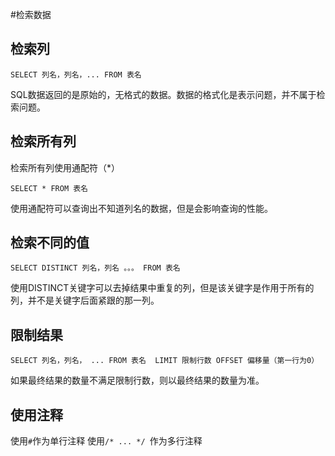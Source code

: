 #检索数据

## 检索列

```
SELECT 列名，列名，... FROM 表名
```

SQL数据返回的是原始的，无格式的数据。数据的格式化是表示问题，并不属于检索问题。

## 检索所有列

检索所有列使用通配符（*）

```
SELECT * FROM 表名
```

使用通配符可以查询出不知道列名的数据，但是会影响查询的性能。

## 检索不同的值

```
SELECT DISTINCT 列名，列名 。。。 FROM 表名
```

使用DISTINCT关键字可以去掉结果中重复的列，但是该关键字是作用于所有的列，并不是关键字后面紧跟的那一列。

## 限制结果

```
SELECT 列名，列名， ... FROM 表名  LIMIT 限制行数 OFFSET 偏移量（第一行为0）
```

如果最终结果的数量不满足限制行数，则以最终结果的数量为准。

## 使用注释

使用``` # ```作为单行注释 使用``` /* ... */  ```作为多行注释
